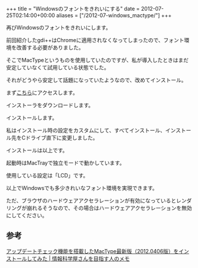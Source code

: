 +++
title = "Windowsのフォントをきれいにする"
date = 2012-07-25T02:14:00+00:00
aliases = ["/2012-07-windows_mactype/"]
+++

再びWindowsのフォントをきれいにします。

前回紹介したgdi++はChromeに適用されなくなってしまったので、フォント環境を改善する必要がありました。

そこでMacTypeというものを使用していたのですが、私が導入したときはまだ安定していなくて試用している状態でした。

それがどうやら安定して話題になっていたようなので、改めてインストール。

まず[こちら](http://code.google.com/p/mactype/)にアクセスします。

インストーラをダウンロードします。

インストールします。

私はインストール時の設定をカスタムにして、すべてインストール、インストール先をCドライブ直下に変更しました。

インストールは以上です。

起動時はMacTrayで独立モードで動かしています。

使用している設定は「LCD」です。

以上でWindowsでも多少きれいなフォント環境を実現できます。

ただ、ブラウザのハードウェアアクセラレーションが有効になっているとレンダリングが崩れるそうなので、その場合はハードウェアアクセラレーションを無効にしてください。

## 参考

  [アップデートチェック機能を搭載したMacType最新版（2012.0406版）をインストールしてみた | 情報科学屋さんを目指す人のメモ](http://did2memo.net/2012/04/06/mactype-20120406-install/)

